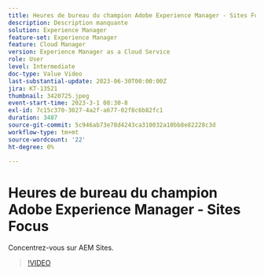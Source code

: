 ```yaml
---
title: Heures de bureau du champion Adobe Experience Manager - Sites Focus
description: Description manquante
solution: Experience Manager
feature-set: Experience Manager
feature: Cloud Manager
version: Experience Manager as a Cloud Service
role: User
level: Intermediate
doc-type: Value Video
last-substantial-update: 2023-06-30T00:00:00Z
jira: KT-13521
thumbnail: 3420725.jpeg
event-start-time: 2023-3-1 08:30-8
exl-id: 7c15c370-3027-4a2f-a677-02f8c6b82fc1
duration: 3487
source-git-commit: 5c946ab73e78d4243ca310032a10bb8e82228c3d
workflow-type: tm+mt
source-wordcount: '22'
ht-degree: 0%

---
```


# Heures de bureau du champion Adobe Experience Manager - Sites Focus

Concentrez-vous sur AEM Sites.

>[!VIDEO](https://video.tv.adobe.com/v/3420725/?learn=on)

